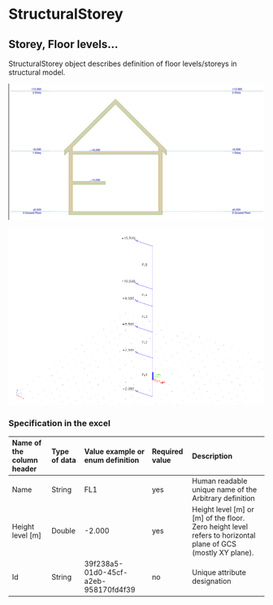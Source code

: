 # StructuralStorey

## Storey, Floor levels...

StructuralStorey object describes definition of floor levels/storeys in structural model.

![](../.gitbook/assets/17_structuralstorey_1.png)

![](../.gitbook/assets/17_structuralstorey_2.png)

### Specification in the excel

| Name of the column header | Type of data | Value example or enum definition | Required value | Description |
| :--- | :--- | :--- | :--- | :--- |
| Name | String | FL1 | yes | Human readable unique name of the Arbitrary definition |
| Height level \[m\] | Double | -2.000 | yes | Height level \[m\] or \[m\] of the floor. Zero height level refers to horizontal plane of GCS \(mostly XY plane\). |
| Id | String | 39f238a5-01d0-45cf-a2eb-958170fd4f39 | no | Unique attribute designation |

